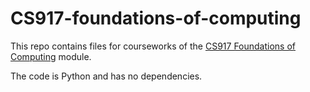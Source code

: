 # CS917-foundations-of-computing

This repo contains files for courseworks of the [CS917 Foundations of Computing](https://warwick.ac.uk/fac/sci/dcs/teaching/modules/cs917/) module.

The code is Python and has no dependencies.
